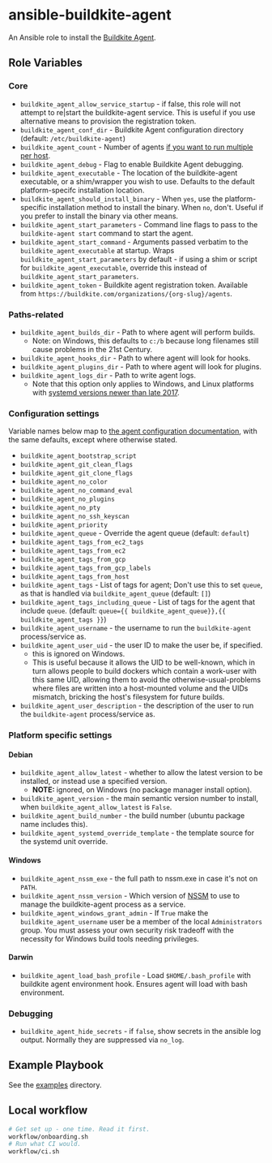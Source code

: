 # ansible-buildkite-agent

An Ansible role to install the [Buildkite Agent](https://buildkite.com/docs/agent/v3).

## Role Variables

### Core

- `buildkite_agent_allow_service_startup` - if false, this role will not attempt to re|start the buildkite-agent service. This is useful if you use alternative means to provision the registration token.
- `buildkite_agent_conf_dir` - Buildkite Agent configuration directory (default: `/etc/buildkite-agent`)
- `buildkite_agent_count` - Number of agents [if you want to run multiple per host](https://buildkite.com/docs/agent/v3/ubuntu#running-multiple-agents).
- `buildkite_agent_debug` - Flag to enable Buildkite Agent debugging.
- `buildkite_agent_executable` - The location of the buildkite-agent executable, or a shim/wrapper you wish to use.  Defaults to the default platform-specifc installation location.
- `buildkite_agent_should_install_binary` - When `yes`, use the platform-specific installation method to install the binary. When `no`, don't. Useful if you prefer to install the binary via other means.
- `buildkite_agent_start_parameters` - Command line flags to pass to the `buildkite-agent start` command to start the agent.
- `buildkite_agent_start_command` - Arguments passed verbatim to the `buildkite_agent_executable` at startup.  Wraps `buildkite_agent_start_parameters` by default - if using a shim or script for `buildkite_agent_executable`, override this instead of `buildkite_agent_start_parameters`.
- `buildkite_agent_token` - Buildkite agent registration token. Available from `https://buildkite.com/organizations/{org-slug}/agents`.

### Paths-related

- `buildkite_agent_builds_dir` - Path to where agent will perform builds.
  - Note: on Windows, this defaults to `c:/b` because long filenames still cause problems in the 21st Century.
- `buildkite_agent_hooks_dir` - Path to where agent will look for hooks.
- `buildkite_agent_plugins_dir` - Path to where agent will look for plugins.
- `buildkite_agent_logs_dir` - Path to write agent logs.
  - Note that this option only applies to Windows, and Linux platforms with [systemd versions newer than late 2017](https://github.com/systemd/systemd/issues/3991).

### Configuration settings

Variable names below map to [the agent configuration documentation](https://buildkite.com/docs/agent/v3/configuration#configuration-settings), with the same defaults, except where otherwise stated.

- `buildkite_agent_bootstrap_script`
- `buildkite_agent_git_clean_flags`
- `buildkite_agent_git_clone_flags`
- `buildkite_agent_no_color`
- `buildkite_agent_no_command_eval`
- `buildkite_agent_no_plugins`
- `buildkite_agent_no_pty`
- `buildkite_agent_no_ssh_keyscan`
- `buildkite_agent_priority`
- `buildkite_agent_queue` - Override the agent queue (default: `default`)
- `buildkite_agent_tags_from_ec2_tags`
- `buildkite_agent_tags_from_ec2`
- `buildkite_agent_tags_from_gcp`
- `buildkite_agent_tags_from_gcp_labels`
- `buildkite_agent_tags_from_host`
- `buildkite_agent_tags` - List of tags for agent; Don't use this to set `queue`, as that is handled via `buildkite_agent_queue` (default: `[]`)
- `buildkite_agent_tags_including_queue` - List of tags for the agent that include `queue`. (default: `queue={{ buildkite_agent_queue}},{{ buildkite_agent_tags }}`)
- `buildkite_agent_username` - the username to run the `buildkite-agent` process/service as.
- `buildkite_agent_user_uid` - the user ID to make the user be, if specified.
  - this is ignored on Windows.
  - This is useful because it allows the UID to be well-known, which in turn allows people to build dockers which contain a work-user with this same UID, allowing them to avoid the otherwise-usual-problems where files are written into a host-mounted volume and the UIDs mismatch, bricking the host's filesystem for future builds.
- `buildkite_agent_user_description` - the description of the user to run the `buildkite-agent` process/service as.

### Platform specific settings

#### Debian

- `buildkite_agent_allow_latest` - whether to allow the latest version to be installed, or instead use a specified version.
  - **NOTE:** ignored, on Windows (no package manager install option).
- `buildkite_agent_version` - the main semantic version number to install, when `buildkite_agent_allow_latest` is `False`.
- `buildkite_agent_build_number` - the build number (ubuntu package name includes this).
- `buildkite_agent_systemd_override_template` - the template source for the systemd unit override.

#### Windows

- `buildkite_agent_nssm_exe` - the full path to nssm.exe in case it's not on `PATH`.
- `buildkite_agent_nssm_version` - Which version of [NSSM] to use to manage the buildkite-agent process as a service.
- `buildkite_agent_windows_grant_admin` - If `True` make the `buildkite_agent_username` user be a member of the local `Administrators` group. You must assess your own security risk tradeoff with the necessity for Windows build tools needing privileges.

#### Darwin

- `buildkite_agent_load_bash_profile` - Load `$HOME/.bash_profile` with buildkite agent environment hook. Ensures agent will load with bash environment.

### Debugging

- `buildkite_agent_hide_secrets` - if `false`, show secrets in the ansible log output. Normally they are suppressed via `no_log`.

## Example Playbook

See the [examples](./examples/) directory.

## Local workflow

```bash
# Get set up - one time. Read it first.
workflow/onboarding.sh
# Run what CI would.
workflow/ci.sh
```

[NSSM]: https://nssm.cc
